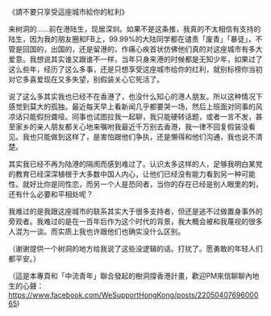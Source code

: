 《請不要只享受這座城市給你的紅利》

来树洞的……前在港陆生，现居深圳。如果不是这条推，我真的不太相信有支持的陆生，因为我的朋友圈和FB上，99.99%的大陆同学都在谴责「废青」「暴徒」，不管是回国的，出国的，还是留港的，作痛心疾首状仿佛他们真的对这座城市有多大爱意。我想说其实谁又跟谁不一样，当年只身来港的时候都是无知少年，如果过了这么些年，经历了这么多事，还是只想享受这座城市给你的红利，就别标榜你当初对它多喜爱现在又多失望，别假装关心它死活了。

说了这么多其实我也已经不在香港了，也没什么知心的港人朋友。所以这种情况下感觉到莫大的孤独。最近每天早上看新闻几乎都要哭一场，然后上班面对同事的风凉话只能假扮聋哑。同事也试图拉我一起聊，我只能硬转话题，或者一言不发，甚至家乡的亲人朋友都关心地来嘱咐我最近千万别去香港，我一律不回复假装没看见。我也只能做到这样了，是害怕跟他们争执，还是懒得和他们沟通，我也说不清楚。

其实我已经不再为陆港的隔阂而感到难过了。认识太多这样的人，足够我明白某党的教育已经深深植根于大多数中国人内心，让他们已经没有能力看到另一种可能性。就好比你是同性恋，而另一个人是恐同者，当你的存在已经是别人眼里的刺，还有什么必要和平相处呢？

我难过的是我跟这座城市的联系其实大于很多支持者，但还是逃不过做置身事外的旁观者。我难过的是在一百年后作为这个时代的背景，我大概会被和我蔑视的很多人混为一谈。而实质上我也许跟他们也确实没什么区别。

（谢谢提供一个树洞的地方给我说了这些没逻辑的话。打扰了。愿勇敢的年轻人们都平安。）

（這是本專頁和「中流青年」聯合發起的樹洞撐香港計畫，歡迎PM來信聊聊內地生的心聲：https://www.facebook.com/WeSupportHongKong/posts/2205040769600065)